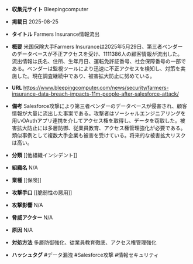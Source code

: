 - **収集元サイト**
Bleepingcomputer

- **掲載日**
2025-08-25

- **タイトル**
Farmers Insurance情報流出

- **概要**
米国保険大手Farmers Insuranceは2025年5月29日、第三者ベンダーのデータベースが不正アクセスを受け、1111386人の顧客情報が流出した。流出情報は氏名、住所、生年月日、運転免許証番号、社会保障番号の一部である。ベンダーは監視ツールにより迅速に不正アクセスを検知し、対策を実施した。現在調査継続中であり、被害拡大防止に努めている。

- **URL**
https://www.bleepingcomputer.com/news/security/farmers-insurance-data-breach-impacts-11m-people-after-salesforce-attack/

- **備考**
Salesforce攻撃により第三者ベンダーのデータベースが侵害され、顧客情報が大量に流出した事案である。攻撃者はソーシャルエンジニアリングを用いOAuthアプリ連携を介してアクセス権を取得し、データを窃取した。被害拡大防止には多層防御、従業員教育、アクセス権管理強化が必要である。類似事例として複数大手企業も被害を受けている。将来的な被害拡大リスクは高い。

- **分類**
[[他組織インシデント]]

- **組織名**
N/A

- **業種**
[[保険]]

- **攻撃手口**
[[脆弱性の悪用]]

- **攻撃影響**
N/A

- **脅威アクター**
N/A

- **原因**
N/A

- **対処方法**
多層防御強化、従業員教育徹底、アクセス権管理強化

- **ハッシュタグ**
#データ漏洩 #Salesforce攻撃 #情報セキュリティ
